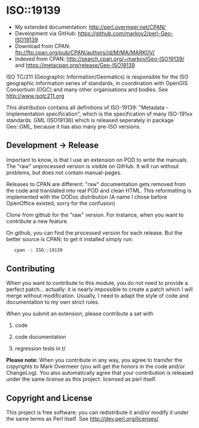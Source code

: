 # ISO::19139

  * My extended documentation: <http://perl.overmeer.net/CPAN/>
  * Development via GitHub: <https://github.com/markov2/perl-Geo-ISO19139>
  * Download from CPAN: <ftp://ftp.cpan.org/pub/CPAN/authors/id/M/MA/MARKOV/>
  * Indexed from CPAN: <http://search.cpan.org/~markov/Geo-ISO19139/>
    and <https://metacpan.org/release/Geo-ISO19139>

ISO TC/211 (Geographic Information/Geomatics) is responsible for the ISO geographic information series of standards, in coordination with OpenGIS Consortium (OGC) and many other organisations and bodies. See http://www.isotc211.org

This distribution contains all definitions of ISO-19139: "Metadata - Implementation specification", which is the specification of many ISO-191xx standards. GML (ISO19136) which is released seperately in package Geo::GML, because it has also many pre-ISO versions.

## Development &rarr; Release

Important to know, is that I use an extension on POD to write the manuals.
The "raw" unprocessed version is visible on GitHub.  It will run without
problems, but does not contain manual-pages.

Releases to CPAN are different: "raw" documentation gets removed from
the code and translated into real POD and clean HTML.  This reformatting
is implemented with the OODoc distribution (A name I chose before OpenOffice
existed, sorry for the confusion)

Clone from github for the "raw" version.  For instance, when you want
to contribute a new feature.

On github, you can find the processed version for each release.  But the
better source is CPAN; to get it installed simply run:

```sh
   cpan -i ISO::19139
```

## Contributing

When you want to contribute to this module, you do not need to provide
a perfect patch... actually: it is nearly impossible to create a patch
which I will merge without modification.  Usually, I need to adapt the
style of code and documentation to my own strict rules.

When you submit an extension, please contribute a set with

1. code

2. code documentation

3. regression tests in t/

**Please note:**
When you contribute in any way, you agree to transfer the copyrights to
Mark Overmeer (you will get the honors in the code and/or ChangeLog).
You also automatically agree that your contribution is released under
the same license as this project: licensed as perl itself.

## Copyright and License

This project is free software; you can redistribute it and/or modify it
under the same terms as Perl itself.
See <http://dev.perl.org/licenses/>

